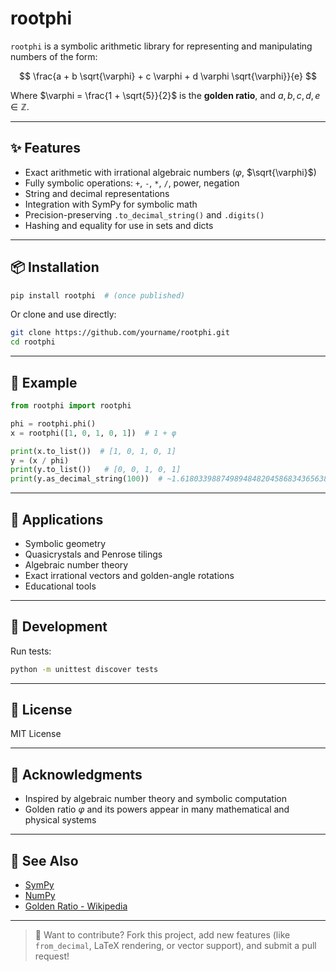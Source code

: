 # rootphi

`rootphi` is a symbolic arithmetic library for representing and manipulating numbers of the form:

$$
\frac{a + b \sqrt{\varphi} + c \varphi + d \varphi \sqrt{\varphi}}{e}
$$

Where $\varphi = \frac{1 + \sqrt{5}}{2}$ is the **golden ratio**, and $a, b, c, d, e \in \mathbb{Z}$.

---

## ✨ Features

* Exact arithmetic with irrational algebraic numbers ($\varphi$, $\sqrt{\varphi}$)
* Fully symbolic operations: `+`, `-`, `*`, `/`, power, negation
* String and decimal representations
* Integration with SymPy for symbolic math
* Precision-preserving `.to_decimal_string()` and `.digits()`
* Hashing and equality for use in sets and dicts

---

## 📦 Installation

```bash
pip install rootphi  # (once published)
```

Or clone and use directly:

```bash
git clone https://github.com/yourname/rootphi.git
cd rootphi
```

---

## 🧪 Example

```python
from rootphi import rootphi

phi = rootphi.phi()
x = rootphi([1, 0, 1, 0, 1])  # 1 + φ

print(x.to_list())  # [1, 0, 1, 0, 1]
y = (x / phi)
print(y.to_list())   # [0, 0, 1, 0, 1]
print(y.as_decimal_string(100))  # ~1.6180339887498948482045868343656381177203091798057628621354486227052604628189024497072072041893911374...
```

---

## 🧠 Applications

* Symbolic geometry
* Quasicrystals and Penrose tilings
* Algebraic number theory
* Exact irrational vectors and golden-angle rotations
* Educational tools

---

## 🧰 Development

Run tests:

```bash
python -m unittest discover tests
```

---

## 📜 License

MIT License

---

## 🙌 Acknowledgments

* Inspired by algebraic number theory and symbolic computation
* Golden ratio $\varphi$ and its powers appear in many mathematical and physical systems

---

## 🔗 See Also

* [SymPy](https://www.sympy.org/)
* [NumPy](https://numpy.org/)
* [Golden Ratio - Wikipedia](https://en.wikipedia.org/wiki/Golden_ratio)

---

> 📣 Want to contribute? Fork this project, add new features (like `from_decimal`, LaTeX rendering, or vector support), and submit a pull request!
